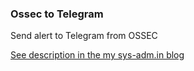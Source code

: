 ### Ossec to Telegram
Send alert to Telegram from OSSEC

[See description in the my sys-adm.in blog](https://sys-adm.in/security/850-ossec-otpravka-uvedomlenij-v-telegram.html)
